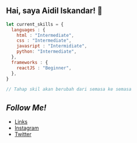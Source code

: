 ## Hai, saya **Aidil Iskandar**! 👋

```javascript
let current_skills = {
  languages : {
    html : "Intermediate", 
    css : "Intermediate", 
    javasript : "Intermidiate",
    python: "Intermediate",
  },
  frameworks : {
    reactJS : "Beginner",
  },
}

// Tahap skil akan berubah dari semasa ke semasa
```

## *Follow Me!*
* [Links](https://links.aidiliskandar.tech/)
* [Instagram](https://instagram.com/aidil_sekandar/)
* [Twitter](https://twitter.com/4idil_sekandar/)
